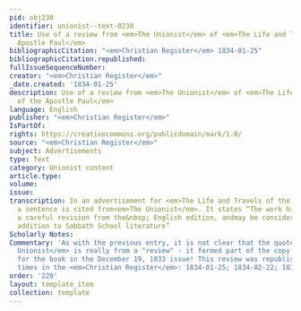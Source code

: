 ```yaml
---
pid: obj230
identifier: unionist--text-0230
title: Use of a review from <em>The Unionist</em> of <em>The Life and Travels of the
  Apostle Paul</em>
bibliographicCitation: "<em>Christian Register</em> 1834-01-25"
bibliographicCitation.republished: 
fullIssueSequenceNumber: 
creator: "<em>Christian Register</em>"
_date.created: '1834-01-25'
description: Use of a review from <em>The Unionist</em> of <em>The Life and Travels
  of the Apostle Paul</em>
language: English
publisher: "<em>Christian Register</em>"
IsPartOf: 
rights: https://creativecommons.org/publicdomain/mark/1.0/
source: "<em>Christian Register</em>"
subject: Advertisements
type: Text
category: Unionist content
article.type: 
volume: 
issue: 
transcription: In an advertisement for <em>The Life and Travels of the Apostle Paul</em>
  a sentence is cited from<em>The Unionist</em>. It states “The work has undergone
  a careful revision from the&nbsp; English edition, andmay be considered a valuable
  addition to Sabbath School literature”
Scholarly Notes: 
Commentary: 'As with the previous entry, it is not clear that the quote from <em>The
  Unionist</em> is really from a "review" - it formed part of the copy in the advertisement
  for the book in the December 19, 1833 issue! This review was republished numerous
  times in the <em>Christian Register</em>: 1834-01-25; 1834-02-22; 1834-03-08; 1834-04-12'
order: '229'
layout: template_item
collection: template
---
```

